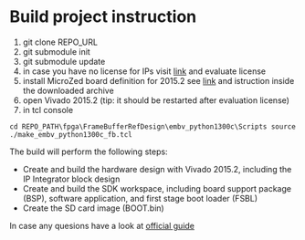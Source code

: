 # Build project instruction

1. git clone REPO_URL
2. git submodule init
3. git submodule update
4.  in case you have no license for IPs visit [link][1] and evaluate license
5. install MicroZed board definition for 2015.2 see [link][2] and istruction inside the downloaded archive
6. open Vivado 2015.2 (tip: it should be restarted after evaluation license)
7. in tcl console 
	

`cd REPO_PATH\fpga\FrameBufferRefDesign\embv_python1300c\Scripts
source ./make_embv_python1300c_fb.tcl`


The build will perform the following steps: 
 
* Create and build the hardware design with Vivado 2015.2,  including the IP Integrator block design 
* Create and build the SDK workspace, including board support package (BSP), software application, and first stage boot loader (FSBL) 
* Create the SD card image (BOOT.bin) 



In case any quesions have a look at [official guide][3]	
	
[1]: http://www.xilinx.com/products/intellectual-property/ef-di-vid-img-ip-pack.html
[2]: http://microzed.org/support/documentation/1519
[3]: EMBV_PYTHON1300C_Frame_Buffer_Tutorial_2015_2_01.pdf
